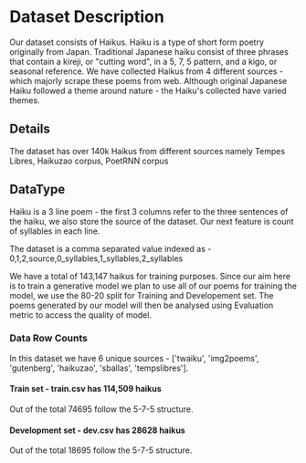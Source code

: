 # Dataset Description 
Our dataset consists of Haikus. Haiku is a type of short form poetry originally from Japan. Traditional Japanese haiku consist of three phrases that contain a kireji, or "cutting word", in a 5, 7, 5 pattern, and a kigo, or seasonal reference. 
We have collected Haikus from 4 different sources - which majorly scrape these poems from web. Although original Japanese Haiku followed a theme around nature - the Haiku's collected have varied themes.

## Details 
The dataset has over 140k Haikus from different sources namely Tempes Libres, Haikuzao corpus, PoetRNN corpus 

## DataType
Haiku is a 3 line poem - the first 3 columns refer to the three sentences of the haiku, we also store the source of the dataset. Our next feature is count of syllables in each line.

The dataset is a comma separated value indexed as -
0,1,2,source,0_syllables,1_syllables,2_syllables

We have a total of 143,147 haikus for training purposes. Since our aim here is to train a generative model we plan to use all of our poems for training the model, we use the 80-20 split for Training and Developement set. The poems generated by our model will then be analysed using Evaluation metric to access the quality of model. 

### Data Row Counts 
In this dataset we have 6 unique sources - ['twaiku', 'img2poems', 'gutenberg', 'haikuzao', 'sballas', 'tempslibres'].
#### Train set - train.csv has 114,509 haikus
Out of the total 74695 follow the 5-7-5 structure.

#### Development set - dev.csv has 28628 haikus
Out of the total 18695 follow the 5-7-5 structure.